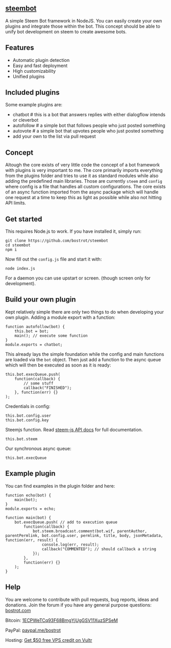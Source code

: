 ## [steembot](https://github.com/bostrot/steembot)

A simple Steem Bot framework in NodeJS. You can easily create your own plugins and integrate those within the bot. 
This concept should be able to unify bot development on steem to create awesome bots.

## Features

* Automatic plugin detection
* Easy and fast deployment
* High customizability
* Unified plugins

## Included plugins

Some example plugins are:

* chatbot # this is a bot that answers replies with either dialogflow intends or cleverbot
* autofollow # a simple bot that follows people who just posted something
* autovote # a simple bot that upvotes people who just posted something
* add your own to the list via pull request

## Concept

Altough the core exists of very little code the concept of a bot framework with plugins is very important to me. 
The core primarily imports everything from the plugins folder and tries to use it as standard modules while also
adding the predefined main libraries. Those are currently `steem` and `config` where config is a file that handles
all custom configurations. The core exists of an async function imported from the async package which will handle 
one request at a time to keep this as light as possible while also not hitting API limits.

## Get started

This requires Node.js to work. If you have installed it, simply run:

    git clone https://github.com/bostrot/steembot
    cd steembot
    npm i
    
 Now fill out the `config.js` file and start it with:
 
    node index.js

For a daemon you can use upstart or screen. (though screen only for development).

## Build your own plugin

Kept relatively simple there are only two things to do when developing your own plugin. Adding a module export with
a function:

    function autofollow(bot) {
        this.bot = bot;
        main(); // execute some function
    }
    module.exports = chatbot;

This already lays the simple foundation while the config and main functions are loaded via the `bot` object. Then just
add a function to the async queue which will then be executed as soon as it is ready:
    
    this.bot.execQueue.push(
        function(callback) {
            // some stuff
            callback("FINISHED");
        }, function(err) {}
    );

Credentials in config:

    this.bot.config.user
    this.bot.config.key

Steemjs function. Read [steem-js API docs](https://github.com/steemit/steem-js/tree/master/doc#api) for full documentation.

    this.bot.steem

Our synchronous async queue:

    this.bot.execQueue


## Example plugin

You can find examples in the plugin folder and here:

    function echo(bot) {
        main(bot);
    }
    module.exports = echo;

    function main(bot) {
        bot.execQueue.push( // add to execution queue
            function(callback) {
                bot.steem.broadcast.comment(bot.wif, parentAuthor, parentPermlink, bot.config.user, permlink, title, body, jsonMetadata, function(err, result) {
                    console.log(err, result);
                    callback("COMMENTED"); // should callback a string
                });
            },
            function(err) {}
        );
    }


## Help

You are welcome to contribute with pull requests, bug reports, ideas and donations. Join the forum if you have any general purpose questions: [bostrot.com](https://www.bostrot.com)

Bitcoin: [1ECPWeTCq93F68BmgYjUgGSV11XuzSPSeM](https://www.blockchain.com/btc/payment_request?address=1ECPWeTCq93F68BmgYjUgGSV11XuzSPSeM&currency=USD&nosavecurrency=true&message=Bostrot)

PayPal: [paypal.me/bostrot](https://paypal.me/bostrot)

Hosting: [Get $50 free VPS credit on Vultr](https://www.bostrot.com/?ref=hosting)
